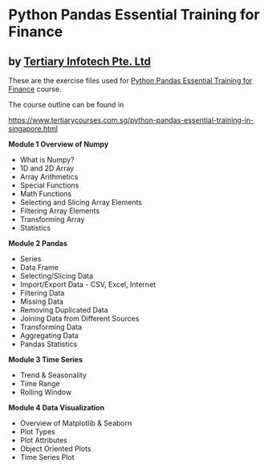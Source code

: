 # Python Pandas Essential Training for Finance
## by [Tertiary Infotech Pte. Ltd](https://www.tertiarycourses.com.sg/)

These are the exercise files used for [Python Pandas Essential Training for Finance](https://www.tertiarycourses.com.sg/python-pandas-essential-training-in-singapore.html) course. 

The course outline can be found in 

https://www.tertiarycourses.com.sg/python-pandas-essential-training-in-singapore.html

<p><strong>Module 1 Overview of Numpy</strong> </p>
<ul>
<li>What is Numpy?</li>
<li>1D and 2D Array</li>
<li>Array Arithmetics</li>
<li>Special Functions</li>
<li>Math Functions</li>
<li>Selecting and Slicing Array Elements</li>
<li>Filtering Array Elements</li>
<li>Transforming Array</li>
<li>Statistics</li>
</ul>
<p><strong>Module 2 Pandas</strong> </p>
<ul>
<li>Series</li>
<li>Data Frame</li>
<li>Selecting/Slicing Data</li>
<li>Import/Export Data - CSV, Excel, Internet</li>
<li>Filtering Data</li>
<li>Missing Data</li>
<li>Removing Duplicated Data</li>
<li>Joining Data from Different Sources</li>
<li>Transforming Data</li>
<li>Aggregating Data</li>
<li>Pandas Statistics</li>
</ul>
<p><strong>Module 3 Time Series</strong></p>
<ul>
<li>Trend &amp; Seasonality</li>
<li>Time Range</li>
<li>Rolling Window</li>
</ul>
<p><strong>Module 4 Data Visualization</strong></p>
<ul>
<li>Overview of Matplotlib &amp; Seaborn</li>
<li>Plot Types</li>
<li>Plot Attributes</li>
<li>Object Oriented Plots</li>
<li>Time Series Plot</li>
</ul>
